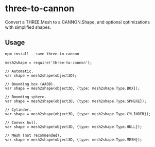 # three-to-cannon

Convert a THREE.Mesh to a CANNON.Shape, and optional optimizations with simplified shapes.

## Usage

```javascript
npm install --save three-to-cannon
```

```
mesh2shape = require('three-to-cannon');

// Automatic.
var shape = mesh2shape(object3D);

// Bounding box (AABB).
var shape = mesh2shape(object3D, {type: mesh2shape.Type.BOX});

// Bounding sphere.
var shape = mesh2shape(object3D, {type: mesh2shape.Type.SPHERE});

// Cylinder.
var shape = mesh2shape(object3D, {type: mesh2shape.Type.CYLINDER});

// Convex hull.
var shape = mesh2shape(object3D, {type: mesh2shape.Type.HULL});

// Mesh (not recommended).
var shape = mesh2shape(object3D, {type: mesh2shape.Type.MESH});
```
